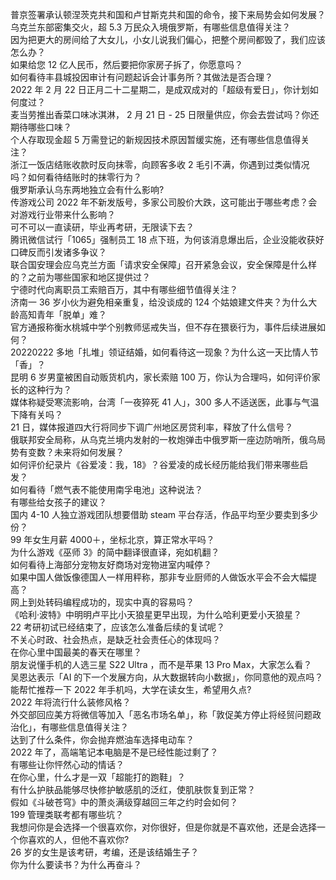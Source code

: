 普京签署承认顿涅茨克共和国和卢甘斯克共和国的命令，接下来局势会如何发展？  
乌克兰东部密集交火，超 5.3 万民众入境俄罗斯，有哪些信息值得关注？  
因为把更大的房间给了大女儿，小女儿说我们偏心，把整个房间都毁了，我们应该怎么办？  
如果给您 12 亿人民币，然后要把你家房子拆了，你愿意吗？  
如何看待丰县城投因审计有问题起诉会计事务所？其做法是否合理？  
2022 年 2 月 22 日正月二十二星期二，是成双成对的「超级有爱日」，你计划如何度过？  
麦当劳推出香菜口味冰淇淋， 2 月 21 日 - 25 日限量供应，你会去尝试吗？你还期待哪些口味？  
个人存取现金超 5 万需登记的新规因技术原因暂缓实施，还有哪些信息值得关注？  
浙江一饭店结账收款时反向抹零，向顾客多收 2 毛引不满，你遇到过类似情况吗？如何看待结账时的抹零行为？  
俄罗斯承认乌东两地独立会有什么影响?  
传游戏公司 2022 年不新发版号，多家公司股价大跌，这可能出于哪些考虑？会对游戏行业带来什么影响？  
可不可以一直读研，毕业再考研，无限读下去？  
腾讯微信试行「1065」强制员工 18 点下班，为何该消息爆出后，企业没能收获好口碑反而引发诸多争议？  
联合国安理会应乌克兰方面「请求安全保障」召开紧急会议，安全保障是什么样的？之前为哪些国家和地区提供过？  
宁德时代向离职员工索赔百万，其中有哪些细节值得关注？  
济南一 36 岁小伙为避免相亲重复，给没谈成的 124 个姑娘建文件夹？为什么大龄高知青年「脱单」难？  
官方通报称衡水桃城中学个别教师惩戒失当，但不存在猥亵行为，事件后续进展如何？  
20220222 多地「扎堆」领证结婚，如何看待这一现象？为什么这一天比情人节「香」？  
昆明 6 岁男童被困自动贩货机内，家长索赔 100 万，你认为合理吗，如何评价家长的这种行为？  
媒体称疑受寒流影响，台湾「一夜猝死 41 人」，300 多人不适送医，此事与气温下降有关吗？  
21 日，媒体报道四大行将同步下调广州地区房贷利率，释放了什么信号？  
俄联邦安全局称，从乌克兰境内发射的一枚炮弹击中俄罗斯一座边防哨所，俄乌局势有变数？未来将如何发展？  
如何评价纪录片《谷爱凌：我，18》？谷爱凌的成长经历能给我们带来哪些启发？  
如何看待「燃气表不能使用南孚电池」这种说法？  
有哪些给女孩子的建议？  
国内 4-10 人独立游戏团队想要借助 steam 平台存活，作品平均至少要卖到多少份？  
99 年女生月薪 4000＋，坐标北京，算正常水平吗？  
为什么游戏《巫师 3》的简中翻译很直译，宛如机翻？  
如何看待上海部分宠物友好商场对宠物进室内喊停？  
如果中国人做饭像德国人一样用秤称，那非专业厨师的人做饭水平会不会大幅提高？  
网上到处转码编程成功的，现实中真的容易吗？  
《哈利·波特》中明明卢平比小天狼星更早出现，为什么哈利更爱小天狼星？  
22 考研初试已经结束了，应该怎么准备后续的复试呢？  
不关心时政、社会热点，是缺乏社会责任心的体现吗？  
在你心里中国最美的春天在哪里？  
朋友说懂手机的人选三星 S22 Ultra ，而不是苹果 13 Pro Max，大家怎么看？  
吴恩达表示「AI 的下一个发展方向，从大数据转向小数据」，你同意他的观点吗？  
能帮忙推荐一下 2022 年手机吗，大学在读女生，希望用久点?  
2022 年将流行什么装修风格？  
外交部回应美方将微信等加入「恶名市场名单」，称「敦促美方停止将经贸问题政治化」，有哪些信息值得关注？  
达到了什么条件，你会抛弃燃油车选择电动车？  
2022 年了，高端笔记本电脑是不是已经性能过剩了？  
有哪些让你怦然心动的情话？  
在你心里，什么才是一双「超能打的跑鞋」？  
有什么护肤品能够尽快修护敏感肌的泛红，使肌肤恢复到正常？  
假如《斗破苍穹》中的萧炎满级穿越回三年之约时会如何？  
199 管理类联考都有哪些坑？  
我想问你是会选择一个很喜欢你，对你很好，但是你就是不喜欢他，还是会选择一个你喜欢的人，但他不喜欢你?  
26 岁的女生是该考研，考编，还是该结婚生子？  
你为什么要读书？为什么再奋斗？  
